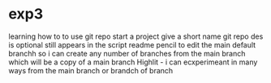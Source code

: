 # exp3
learning how to to use git repo
start a project 
give a short name git repo
des is optional still appears in  the script 
readme
pencil to edit the main default branchh 
so i can create any number of branches from  the main branch
which will be a copy of a main branch 
Highlit - i can ecxperimeant in many ways from the main branch or brandch of branch
